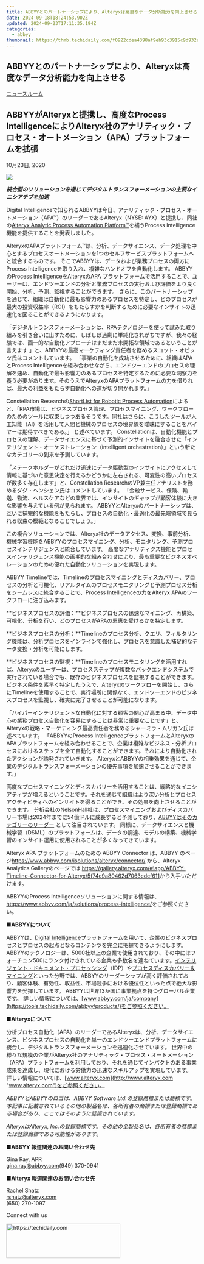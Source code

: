 ```yaml
---
title: ABBYYとのパートナーシップにより、Alteryxは高度なデータ分析能力を向上させる
date: 2024-09-18T18:24:53.902Z
updated: 2024-09-23T17:11:35.194Z
categories:
  - abbyy
thumbnail: https://thmb.techidaily.com/f0922cdea4398af9eb93c3915c9d932ac3a495368c2166a8e69e3bccbb692700.jpg
---
```


## ABBYYとのパートナーシップにより、Alteryxは高度なデータ分析能力を向上させる

[ニュースルーム](https://tools.techidaily.com/abbyy/products/)

## ABBYYがAlteryxと提携し、高度なProcess IntelligenceによりAlteryx社のアナリティック・プロセス・オートメーション（APA）プラットフォームを拡張

10月23日, 2020

![](https://content.abbyy.com/-/media/project/abbyy/abbyy/branchtemplates/shutterstock_1272462163_1296-x-729.jpg?h=729&iar=0&w=1296)

**_統合型のソリューションを通じてデジタルトランスフォーメーションの主要なイニシアチブを加速_**

  
Digital Intelligenceで知られるABBYYは今日、アナリティック・プロセス・オートメーション（APA™）のリーダーであるAlteryx（NYSE: AYX）と提携し、同社の[Alteryx Analytic Process Automation Platform™](https://www.alteryx.com/products/apa-platform "Alteryx Analytic Process Automation Platform™")を補うProcess Intelligence機能を提供することを発表しました。

  
AlteryxのAPAプラットフォーム™は、分析、データサイエンス、データ処理を中心とするプロセスオートメーションを1つのセルフサービスプラットフォームへと統合するものです。 そこでABBYYは、データおよび業務プロセスの両方にProcess Intelligenceを取り入れ、複雑なハンドオフを自動化します。 ABBYYのProcess IntelligenceをAlteryxのAPA プラットフォームで活用することで、ユーザーは、エンドツーエンドの分析と業務プロセスの実行および評価をより良く開始、分析、予測、監視することができます。 さらに、このパートナーシップを通じて、組織は自動化に最も影響力のあるプロセスを特定し、どのプロセスが最大の投資収益率（ROI）をもたらすかを判断するために必要なインサイトの迅速化を図ることができるようになります。

  
「デジタルトランスフォーメーションは、RPAテクノロジーを使って試みた取り組みを引き合いに出すために、しばしば過剰に単純化されがちですが、我々の経験では、画一的な自動化アプローチはまだまだ未開拓な領域であるということが言えます 」と、ABBYYの最高マーケティング責任者を務めるスコット・オピッツ氏はコメントしています。 「事業の自動化を成功させるために、組織はAPAとProcess Intelligenceを組み合わせながら、エンドツーエンドのプロセスの理解を速め、自動化で最も影響力のあるプロセスを特定するために必要な洞察力を養う必要があります。そのうえでAlteryxのAPAプラットフォームの力を借りれば、最大の利益をもたらす自動化への道が切り開かれます。」

  
Constellation Researchの[ShortList for Robotic Process Automation](https://www.constellationr.com/research/constellation-shortlist-robotic-process-automation-4 "ShortList for Robotic Process Automation")によると、「RPA市場は、ビジネスプロセス管理、プロセスマイニング、ワークフローのためのツールに収束しつつあるそうです。同社はさらに、こうしたツールが人工知能（AI）を活用して人間と機械のプロセスの境界線を曖昧にすることをバイヤーは期待すべきである。」 と述べています。 Constellationは、自動化機能とプロセスの理解、データサイエンスに基づく予測的インサイトを融合させた「インテリジェント・オーケストレーション（intelligent orchestration）」という新たなカテゴリーの到来を予測しています。

  
「ステークホルダーがどれだけ迅速にデータ駆動型のインサイトにアクセスして情報に基づいた意思決定を行えるかどうかに左右される、可変性の高いプロセスが数多く存在します」と、Constellation ResearchのVP兼主任アナリストを務めるダグ・ヘンシェン氏はコメントしています。 「金融サービス、保険、輸送、物流、ヘルスケアなどの業界では、インサイトのギャップが顧客体験に大きな影響を与えている例が見られます。 ABBYYとAlteryxのパートナーシップは、互いに補完的な機能をもたらし、プロセスの自動化・最適化の最先端領域で見られる収束の模範となることでしょう。」

  
この複合ソリューションでは、Alteryx社のデータアクセス、変換、事前分析、機械学習機能をABBYYのプロセスマイニング、分析、モニタリング、予測プロセスインテリジェンスと統合しています。 高度なアナリティクス機能とプロセスインテリジェンス機能の画期的な組み合わせにより、最も重要なビジネスオペレーションのための優れた自動化ソリューションを実現します。

  
ABBYY Timelineでは、Timelineのプロセスマイニングとディスカバリー、プロセスの分析と可視化、リアルタイムのプロセスモニタリングと予測プロセス分析をシームレスに統合することで、Process Intelligenceの力をAlteryx APAのワークフローに注ぎ込みます。

  
**ビジネスプロセスの評価：**ビジネスプロセスの迅速なマイニング、再構築、可視化、分析を行い、どのプロセスがAPAの恩恵を受けるかを特定します。

  
**ビジネスプロセスの分析：**Timelineのプロセス分析、クエリ、フィルタリング機能は、分析プロセスをインラインで強化し、プロセスを意識した補足的なデータ変換・分析を可能にします。

  
**ビジネスプロセスの監視：**Timelineのプロセスモニタリングを活用すれば、Alteryxのユーザーは、プロセスステップが複数なバックエンドシステムで実行されている場合でも、既存のビジネスプロセスを監視することができます。 ビジネス条件を素早く特定したうえで、Alteryxのワークフローを開始し、さらにTimelineを使用することで、実行場所に関係なく、エンドツーエンドのビジネスプロセスを監視し、確実に完了させることが可能になります。

  
「ハイパーインテリジェントな自動化に対する顧客の関心が高まる中、データ中心の業務プロセス自動化を容易にすることは非常に重要なことです」と、Alteryxの戦略・マーケティング最高責任者を務めるシャーミラ・ムリガン氏は述べています。 「ABBYYのProcess IntelligenceプラットフォームとAlteryxのAPAプラットフォームを組み合わせることで、企業は複雑なビジネス・分析プロセスにおけるステップを全て自動化することができます。それにより自動化されたアクションが誘発されていきます。 AlteryxとABBYYの相乗効果を通じて、企業のデジタルトランスフォーメーションの優先事項を加速させることができます。」

  
高度なプロセスマイニングとディスカバリーを活用することは、戦略的なイニシアティブが増えるということです。それを通じて組織はより深い分析とプロセスアクティビティへのインサイトを得ることができ、その効果を向上させることができます。 分析会社のNelsonHall社は、プロセスマイニングおよびディスカバリー市場は2024年までに54億ドルに成長すると予測しており、[ABBYYはそのカテゴリーのリーダー](https://tools.techidaily.com/abbyy/products/) として注目されています。 同様に、データサイエンスと機械学習（DSML）のプラットフォームは、データの調達、モデルの構築、機械学習のインサイト運用に使用されることが多くなってきています。

  
Alteryx APA プラットフォームのための ABBYY Connector は、ABBYY のページ<https://www.abbyy.com/isolutions/alteryx/connector/> から、Alteryx Analytics Galleryのページでは <https://gallery.alteryx.com/#!app/ABBYY-Timeline-Connector-for-Alteryx/5f74c9a80462d7063cdcf611>から入手いただけます。

  
ABBYYのProcess Intelligenceソリューションに関する情報は、<https://www.abbyy.com/ja/solutions/process-intelligence/>をご参照ください。

  
■**ABBYYについて**

ABBYYは、[Digital Intelligence](https://tools.techidaily.com/abbyy/products/)プラットフォームを用いて、企業のビジネスプロセスとプロセスの起点となるコンテンツを完全に把握できるようにします。 ABBYYのテクノロジーは、5000社以上の企業で使用されており、その中にはフォーチュン500にランク付けされている企業も多数名を連ねています。[インテリジェント・ドキュメント・プロセッシング](https://tools.techidaily.com/abbyy/products/)（IDP）や[プロセスディスカバリー＆マイニング](https://tools.techidaily.com/abbyy/products/)といった分野では、ABBYYのリーダーシップが高く評価されており、顧客体験、有効性、収益性、市場競争における優位性といった点で絶大な影響力を発揮しています。 ABBYYは世界13か国に事業拠点を持つグローバル企業です。 詳しい情報については、[www.abbyy.com/ja/company](https://tools.techidaily.com/abbyy/products/)をご参照ください。

  
■**Alteryxについて**

分析プロセス自動化（APA）のリーダーであるAlteryxは、分析、データサイエンス、ビジネスプロセスの自動化を単一のエンドツーエンドプラットフォームに統合し、デジタルトランスフォーメーションを迅速化させています。 世界中の様々な規模の企業がAlteryx社のアナリティック・プロセス・オートメーション（APA）プラットフォームを利用しており、それを通じてインパクトのある事業成果を達成し、現代における労働力の迅速なスキルアップを実現しています。 詳しい情報については、[www.alteryx.com](http://www.alteryx.com "www.alteryx.com")をご参照ください。

  
_ABBYYとABBYYのロゴは、ABBYY Software Ltd.の登録商標または商標です。本記事に記載されているその他の製品名は、各所有者の商標または登録商標である場合があり、ここではそのように認識されています。_

_AlteryxはAlteryx, Inc.の登録商標です。その他の全製品名は、各所有者の商標または登録商標である可能性があります。_

  
■**ABBYY 報道関連のお問い合わせ先**

Gina Ray, APR  
[gina.ray@abbyy.com](https://tools.techidaily.com/abbyy/products/)(949) 370-0941

■**Alteryx 報道関連のお問い合わせ先**

Rachel Shatz  
[rshatz@alteryx.com](https://tools.techidaily.com/abbyy/products/)  
(650) 270-1097

Connect with us

<ins class="adsbygoogle"
     style="display:block"
     data-ad-format="autorelaxed"
     data-ad-client="ca-pub-7571918770474297"
     data-ad-slot="1223367746"></ins>

<ins class="adsbygoogle"
     style="display:block"
     data-ad-client="ca-pub-7571918770474297"
     data-ad-slot="8358498916"
     data-ad-format="auto"
     data-full-width-responsive="true"></ins>



<!-- affiliate ads begin -->
<a href="https://aligracehair.sjv.io/c/5597632/2012401/19272" target="_top" id="2012401">
  <img src="//a.impactradius-go.com/display-ad/19272-2012401" border="0" alt="https://techidaily.com" width="300" height="90"/>
</a>
<img height="0" width="0" src="https://aligracehair.sjv.io/i/5597632/2012401/19272" style="position:absolute;visibility:hidden;" border="0" />
<!-- affiliate ads end -->

